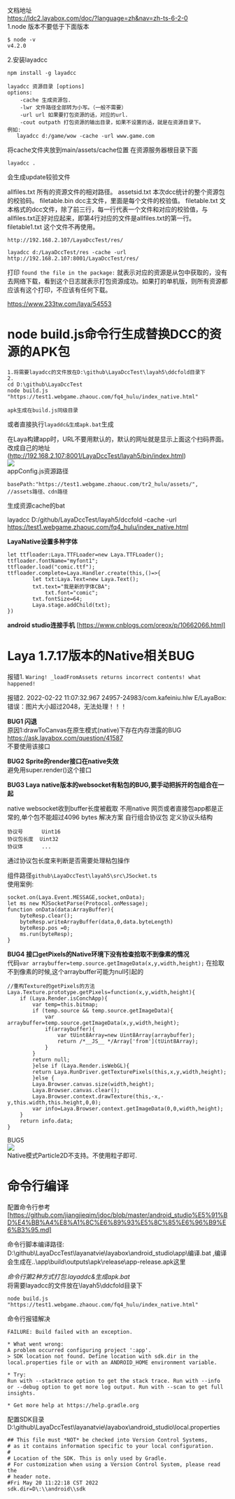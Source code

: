 ﻿文档地址  
https://ldc2.layabox.com/doc/?language=zh&nav=zh-ts-6-2-0  
1.node 版本不要低于下面版本
```
$ node -v
v4.2.0
```

2.安装layadcc  
```
npm install -g layadcc
```

```
layadcc 资源目录 [options]
options:
    -cache 生成资源包.
    -lwr 文件路径全部转为小写。（一般不需要）
    -url url 如果要打包资源的话，对应的url.
    -cout outpath 打包资源的输出目录，如果不设置的话，就是在资源目录下。
例如:
   layadcc d:/game/wow -cache -url www.game.com
```
将cache文件夹放到main/assets/cache位置
在资源服务器根目录下面
```
layadcc .
```
会生成update较验文件

allfiles.txt 所有的资源文件的相对路径。
assetsid.txt 本次dcc统计的整个资源包的校验码。
filetable.bin dcc主文件，里面是每个文件的校验值。
filetable.txt 文本格式的dcc文件，除了前三行，每一行代表一个文件和对应的校验值，与allfiles.txt正好对应起来，即第4行对应的文件是allfiles.txt的第一行。
filetable1.txt 这个文件不再使用。


```
http://192.168.2.107/LayaDccTest/res/

layadcc d:/LayaDccTest/res -cache -url http://192.168.2.107:8001/LayaDccTest/res/

```

打印 `found the file in the package:` 就表示对应的资源是从包中获取的，没有去网络下载，看到这个日志就表示打包资源成功。如果打的单机版，则所有资源都应该有这个打印，不应该有任何下载。

https://www.233tw.com/laya/54553

# node build.js命令行生成替换DCC的资源的APK包
```
1.将需要layadcc的文件放在D:\github\LayaDccTest\layah5\ddcfold目录下
2.
cd D:\github\LayaDccTest
node build.js "https://test1.webgame.zhaouc.com/fq4_hulu/index_native.html" 

apk生成在build.js同级目录
```

或者直接执行`layaddc&生成apk.bat`生成

在Laya构建app时，URL不要用默认的，默认的网址就是显示上面这个扫码界面。 改成自己的地址(http://192.168.2.107:8001/LayaDccTest/layah5/bin/index.html)  
![](docimg/1.png)  
appConfig.js资源路径
```
basePath:"https://test1.webgame.zhaouc.com/tr2_hulu/assets/",  //assets路径、cdn路径
```
生成资源cache的bat

layadcc D:/github/LayaDccTest/layah5/dccfold -cache -url https://test1.webgame.zhaouc.com/fq4_hulu/index_native.html

**LayaNative设置多种字体**
```
let ttfloader:Laya.TTFLoader=new Laya.TTFLoader();
ttfloader.fontName="myfont1";
ttfloader.load("comic.ttf");
ttfloader.complete=Laya.Handler.create(this,()=>{
        let txt:Laya.Text=new Laya.Text();
        txt.text="我是新的字体CBA";
            txt.font="comic";
        txt.fontSize=64;
        Laya.stage.addChild(txt);
})
```

**android studio连接手机**
[https://www.cnblogs.com/oreox/p/10662066.html]

# Laya 1.7.17版本的Native相关BUG

报错1.
`Waring! _loadFromAssets returns incorrect contents! what happened!`

报错2.
2022-02-22 11:07:32.967 24957-24983/com.kafeiniu.hlw E/LayaBox: 错误：图片大小超过2048，无法处理！！！

**BUG1 闪退**  
原因1:drawToCanvas在原生模式(native)下存在内存泄露的BUG
https://ask.layabox.com/question/41587  
不要使用该接口

**BUG2 Sprite的render接口在native失效**  
避免用super.render()这个接口

**BUG3 Laya native版本的websocket有粘包的BUG,要手动把拆开的包组合在一起**

native websocket收到buffer长度被截取 不用native 网页或者直接包app都是正常的,单个包不能超过4096 bytes 解决方案 自行组合协议包
定义协议头结构
```
协议号      Uint16
协议包长度  Uint32
协议体      ...
```
通过协议包长度来判断是否需要处理粘包操作

组件路径`github\LayaDccTest\layah5\src\JSocket.ts`  
使用案例:
```
socket.on(Laya.Event.MESSAGE,socket,onData);
let ms new MJSocketParse(Protocol.onMessage);
function onData(data:ArrayBuffer){
    byteResp.clear();
    byteResp.writeArrayBuffer(data,0,data.byteLength)
    byteResp.pos =0;
    ms.run(byteResp);
}
```

**BUG4 接口getPixels的Native环境下没有检查拾取不到像素的情况**  
代码`var arraybuffer=temp.source.getImageData(x,y,width,height);`
在拾取不到像素的时候,这个arraybuffer可能为null引起的

```
//重构Texture的getPixels的方法
Laya.Texture.prototype.getPixels=function(x,y,width,height){
    if (Laya.Render.isConchApp){
        var temp=this.bitmap;
        if (temp.source && temp.source.getImageData){
            var arraybuffer=temp.source.getImageData(x,y,width,height);
            if(arraybuffer){
                var tUint8Array=new Uint8Array(arraybuffer);
                return /*__JS__ */Array['from'](tUint8Array);
            }
        }
        return null;
        }else if (Laya.Render.isWebGL){
        return Laya.RunDriver.getTexturePixels(this,x,y,width,height);
        }else {
        Laya.Browser.canvas.size(width,height);
        Laya.Browser.canvas.clear();
        Laya.Browser.context.drawTexture(this,-x,-y,this.width,this.height,0,0);
        var info=Laya.Browser.context.getImageData(0,0,width,height);
    }
    return info.data;
}
```
BUG5  
![](docimg/img1.jpg)  
Native模式Particle2D不支持。不使用粒子即可.

# 命令行编译
配置命令行参考[https://github.com/jiangjieqim/jdoc/blob/master/android_studio%E5%91%BD%E4%BB%A4%E8%A1%8C%E6%89%93%E5%8C%85%E6%96%B9%E6%B3%95.md]

命令行脚本编译路径:  
D:\github\LayaDccTest\layanatvie\layabox\android_studio\app\编译.bat ,编译会生成在..\app\build\outputs\apk\release\app-release.apk这里

*命令行第2种方式打包.layaddc&生成apk.bat*  
将需要layadcc的文件放在\\layah5\\ddcfold目录下
```
node build.js "https://test1.webgame.zhaouc.com/fq4_hulu/index_native.html"
```
命令行报错解决
```
FAILURE: Build failed with an exception.

* What went wrong:
A problem occurred configuring project ':app'.
> SDK location not found. Define location with sdk.dir in the local.properties file or with an ANDROID_HOME environment variable.

* Try:
Run with --stacktrace option to get the stack trace. Run with --info or --debug option to get more log output. Run with --scan to get full insights.

* Get more help at https://help.gradle.org
```
配置SDK目录D:\github\LayaDccTest\layanatvie\layabox\android_studio\local.properties
```
## This file must *NOT* be checked into Version Control Systems,
# as it contains information specific to your local configuration.
#
# Location of the SDK. This is only used by Gradle.
# For customization when using a Version Control System, please read the
# header note.
#Fri May 20 11:22:18 CST 2022
sdk.dir=D\:\\android\\sdk
```